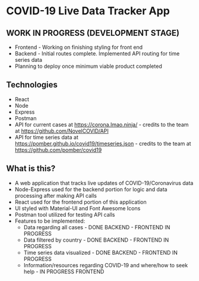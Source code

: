 # COVID-19 Live Data Tracker App

## WORK IN PROGRESS (DEVELOPMENT STAGE)
* Frontend - Working on finishing styling for front end
* Backend - Initial routes complete. Implemented API routing for time series data
* Planning to deploy once minimum viable product completed

## Technologies
* React
* Node
* Express
* Postman
* API for current cases at https://corona.lmao.ninja/ - credits to the team at https://github.com/NovelCOVID/API
* API for time series data at https://pomber.github.io/covid19/timeseries.json - credits to the team at https://github.com/pomber/covid19

## What is this?
* A web application that tracks live updates of COVID-19/Coronavirus data
* Node-Express used for the backend portion for logic and data processing after making API calls
* React used for the frontend portion of this application
* UI styled with Material-UI and Font Awesome Icons
* Postman tool utilized for testing API calls
* Features to be implemented:
  * Data regarding all cases - DONE BACKEND - FRONTEND IN PROGRESS
  * Data filtered by country - DONE BACKEND - FRONTEND IN PROGRESS
  * Time series data visualized - DONE BACKEND - FRONTEND IN PROGRESS
  * Information/resources regarding COVID-19 and where/how to seek help - IN PROGRESS FRONTEND